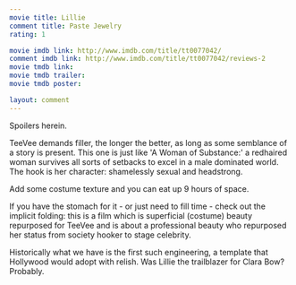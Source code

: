 ```yaml
---
movie title: Lillie
comment title: Paste Jewelry
rating: 1

movie imdb link: http://www.imdb.com/title/tt0077042/
comment imdb link: http://www.imdb.com/title/tt0077042/reviews-2
movie tmdb link: 
movie tmdb trailer: 
movie tmdb poster: 

layout: comment
---
```


Spoilers herein.

TeeVee demands filler, the longer the better, as long as some semblance of a story is  present. This one is just like 'A Woman of Substance:' a redhaired woman survives all  sorts of setbacks to excel in a male dominated world. The hook is her character:  shamelessly sexual and headstrong.

Add some costume texture and you can eat up 9 hours of space.

If you have the stomach for it - or just need to fill time - check out the implicit folding:  this is a film which is superficial (costume) beauty repurposed for TeeVee and is about a  professional beauty who repurposed her status from society hooker to stage celebrity.

Historically what we have is the first such engineering, a template that Hollywood would  adopt with relish. Was Lillie the trailblazer for Clara Bow? Probably.